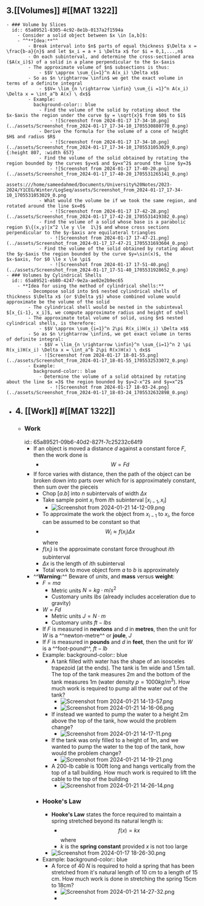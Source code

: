 ## 3.[[Volumes]] #[[MAT 1322]]
	- ### Volume by Slices
	  id:: 65a89521-8305-4c92-8e1b-0137a2f1594a
		- Consider a solid object between $x \in [a,b]$:
		- ^^**Idea:**^^
			- Break interval into $n$ parts of equal thickness $\Delta x = \frac{b-a}{n}$ and let $x_i = a + i \Delta x$ for $i = 0,1,...,n$
			- On each subinterval, and determine the cross-sectioned area ($A(x_i)$) of a solid in a plane perpendicular to the $x-$axis
			- The approximate volume of $n$ subsections is thus:
				- $$V \approx \sum_{i=1}^n A(x_i) \Delta x$$
			- So as $n \rightarrow \infin$ we get the exact volume in terms of a definite integral
				- $$V= \lim_{n \rightarrow \infin} \sum_{i =1}^n A(x_i) \Delta x = \int_a^b A(x) \ dx$$
			- Example:
			  background-color:: blue
				- Find the volume of the solid by rotating about the $x-$axis the region under the curve $y = \sqrt{x}$ from $0$ to $1$
					- ![Screenshot from 2024-01-17 17-34-10.png](../assets/Screenshot_from_2024-01-17_17-34-10_1705530880770_0.png)
				- Derive the formula for the volume of a cone of height $H$ and radius $R$
					- ![Screenshot from 2024-01-17 17-34-10.png](../assets/Screenshot_from_2024-01-17_17-34-10_1705531053029_0.png){:height 807, :width 657}
				- Find the volume of the solid obtained by rotating the region bounded by the curves $y=x$ and $y=x^2$ around the line $y=3$
					- ![Screenshot from 2024-01-17 17-40-20.png](../assets/Screenshot_from_2024-01-17_17-40-20_1705531265141_0.png)
						- assets:///home/sameedahmed/Documents/University%20Notes/2023-2024/Y1CEG/Winter/LogSeq/assets/Screenshot_from_2024-01-17_17-34-10_1705531053029_0.png
				- What would the volume be if we took the same region, and rotated around the line $x=0$
					- ![Screenshot from 2024-01-17 17-42-28.png](../assets/Screenshot_from_2024-01-17_17-42-28_1705531419382_0.png)
				- Find the volume of a solid whose base is a parabolic region $\{(x,y)|x^2 \le y \le  1\}$ and whose cross sections perpendicular to the $y-$axis are equilateral triangles
					- ![Screenshot from 2024-01-17 17-47-21.png](../assets/Screenshot_from_2024-01-17_17-47-21_1705531693604_0.png)
				- Find the volume of the solid obtained by rotating about the $y-$axis the region bounded by the curve $y=\sin(x)$, the $x-$axis, for $0 \le x \le \pi$
					- ![Screenshot from 2024-01-17 17-51-40.png](../assets/Screenshot_from_2024-01-17_17-51-40_1705531928652_0.png)
	- ### Volumes by Cylindrical Shells
	  id:: 65a89521-eb80-4247-9e2a-ae02e2b9ec65
		- **Idea for using the method of cylindrical shells:**
			- Decompose solid into $n$ nested cylindrical shells of thickness $\Delta x$ (or $\Delta y$) whose combined volume would approximate be the volume of the solid
			- The cylindrical shell would be nested in the subinteval $[x_{i-1}, x_i]$, we compute approximate radius and height of shell
			- The approximate total volume of solid, using $n$ nested cylindrical shells, is therefore:
				- $$V \approx \sum_{i=1}^n 2\pi R(x_i)H(x_i) \Delta x$$
			- So as $n \rightarrow \infin$, we get exact volume in terms of definite integral:
				- $$V = \lim_{n \rightarrow \infin}^n \sum_{i=1}^n 2 \pi R(x_i)H(x_i) \Delta x = \int_a^b 2\pi R(x)H(x) \ dx$$
				- ![Screenshot from 2024-01-17 18-01-55.png](../assets/Screenshot_from_2024-01-17_18-01-55_1705532533072_0.png)
			- Example:
			  background-color:: blue
				- Determine the volume of a solid obtained by rotating about the line $x =3$ the region bounded by $y=2-x^2$ and $y=x^2$
					- ![Screenshot from 2024-01-17 18-03-24.png](../assets/Screenshot_from_2024-01-17_18-03-24_1705532632898_0.png)
- ## 4. [[Work]] #[[MAT 1322]]
	- ### Work
	  id:: 65a89521-09b6-40d2-827f-7c25232c64f9
		- If an object is moved a distance $d$ against a constant force $F$, then the work done is
			- $$W = Fd$$
		- If force varies with distance, then the path of the object can be broken down into parts over which for is approximately constant, then sum over the pieceis
			- Chop $[a.b]$ into $n$ subintervals of width $\Delta x$
			- Take sample point $x_i$ from $i$th subinterval $[x_{i-1}, x_i]$
				- ![Screenshot from 2024-01-21 14-12-09.png](../assets/Screenshot_from_2024-01-21_14-12-09_1705864384773_0.png)
			- To approximate the work the object from $x_{i-1}$ to $x_i$, the force can be assumed to be constant so that
			- $$W_i \approx f(x_i) \Delta x$$ where
			- $f(x_i)$ is the approximate constant force throughout $i$th subinterval
			- $\Delta x$ is the length of $i$th subinterval
			- Total work to move object form $a$ to $b$ is approximately
		- ^^**Warning:**^^ Beware of *units*, and **mass** versus **weight**:
			- $F = ma$
				- Metric units $N= kg \cdot m/s^2$
				- Customary units $lbs$ (already includes acceleration due to gravity)
			- $W = Fd$
				- Metric units $J = N\cdot m$
				- Customary units $ft-lbs$
			- If $F$ is measured in **newtons** and $d$ in **metres**, then the unit for $W$ is a ^^newton-metre^^ or **joule**, $J$
			- If $F$ is measured in **pounds** and $d$ in **feet**, then the unit for $W$ is a ^^foot-pound^^, $ft-lb$
			- Example:
			  background-color:: blue
				- A tank filled with water has the shape of an isosceles trapezoid (at the ends). The tank is $1$m wide and $1.5$m tall. The top of the tank measures $2$m and the bottom of the tank measures $1$m (water density $p = 1000 kg/m^3$). How much work is required to pump all the water out of the tank?
					- ![Screenshot from 2024-01-21 14-13-57.png](../assets/Screenshot_from_2024-01-21_14-13-57_1705864544423_0.png)
					- ![Screenshot from 2024-01-21 14-16-06.png](../assets/Screenshot_from_2024-01-21_14-16-06_1705864591597_0.png)
				- If instead we wanted to pump the water to a height $2$m above the top of the tank, how would the problem change?
					- ![Screenshot from 2024-01-21 14-17-11.png](../assets/Screenshot_from_2024-01-21_14-17-11_1705864723927_0.png)
				- If the tank was only filled to a height of $1$m, and we wanted to pump the water to the top of the tank, how would the problem change?
					- ![Screenshot from 2024-01-21 14-19-21.png](../assets/Screenshot_from_2024-01-21_14-19-21_1705864800625_0.png)
				- A $200$-lb cable is $100$ft long and hangs vertically from the top of a tall building. How much work is required to lift the cable to the top of the building
					- ![Screenshot from 2024-01-21 14-26-14.png](../assets/Screenshot_from_2024-01-21_14-26-14_1705865205549_0.png)
			- ### Hooke's Law
				- **Hooke's Law** states the force required to maintain a spring stretched beyond its natural length is:
					- $$f(x)=kx$$ where
					- $k$ is the **spring constant** provided $x$ is not too large
				- ![Screenshot from 2024-01-17 18-26-30.png](../assets/Screenshot_from_2024-01-17_18-26-30_1705534076141_0.png)
			- Example:
			  background-color:: blue
				- A force of 40 $N$ is required to hold a spring that has been stretched from it's natural length of 10 cm to a length of 15 cm. How much work is done in stretching the spring 15cm to 18cm?
					- ![Screenshot from 2024-01-21 14-27-32.png](../assets/Screenshot_from_2024-01-21_14-27-32_1705865550250_0.png)
					-